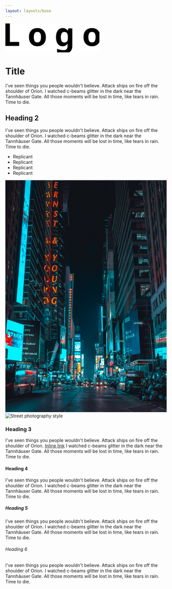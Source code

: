 ```yaml
---
layout: layouts/base
---
```


![Logo](/static/img/logo.svg)

# Title
I've seen things you people wouldn't believe. Attack ships on fire off the shoulder of Orion. I watched c-beams glitter in the dark near the Tannhäuser Gate. All those moments will be lost in time, like tears in rain. Time to die.

## Heading 2
I've seen things you people wouldn't believe. Attack ships on fire off the shoulder of Orion. I watched c-beams glitter in the dark near the Tannhäuser Gate. All those moments will be lost in time, like tears in rain. Time to die.

* Replicant
* Replicant
* Replicant
* Replicant

![Street photography](/static/img/unsplash.jpg)
![Street photography style](/static/img/unsplash-1.jpg)

### Heading 3
I've seen things you people wouldn't believe. Attack ships on fire off the shoulder of Orion. [Inline link](#) I watched c-beams glitter in the dark near the Tannhäuser Gate. All those moments will be lost in time, like tears in rain. Time to die.

#### Heading 4
I've seen things you people wouldn't believe. Attack ships on fire off the shoulder of Orion. I watched c-beams glitter in the dark near the Tannhäuser Gate. All those moments will be lost in time, like tears in rain. Time to die.

##### Heading 5
I've seen things you people wouldn't believe. Attack ships on fire off the shoulder of Orion. I watched c-beams glitter in the dark near the Tannhäuser Gate. All those moments will be lost in time, like tears in rain. Time to die.

###### Heading 6
I've seen things you people wouldn't believe. Attack ships on fire off the shoulder of Orion. I watched c-beams glitter in the dark near the Tannhäuser Gate. All those moments will be lost in time, like tears in rain. Time to die.
